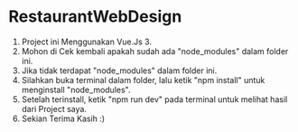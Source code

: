 # RestaurantWebDesign
1. Project ini Menggunakan Vue.Js 3.
2. Mohon di Cek kembali apakah sudah ada "node_modules" dalam folder ini.
3. Jika tidak terdapat "node_modules" dalam folder ini.
4. Silahkan buka terminal dalam folder, lalu ketik "npm install" untuk menginstall "node_modules".
5. Setelah terinstall, ketik "npm run dev" pada terminal untuk melihat hasil dari Project saya.
6. Sekian Terima Kasih :)
